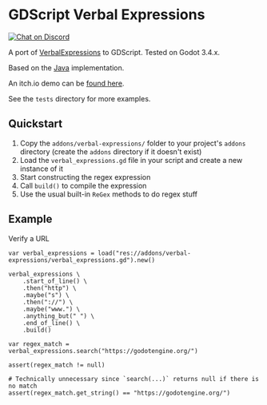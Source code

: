 # GDScript Verbal Expressions

[![Chat on Discord](https://img.shields.io/discord/853476898071117865?label=chat&logo=discord)](https://discord.gg/6mcdWWBkrr)

A port of [VerbalExpressions](https://github.com/VerbalExpressions) to GDScript. Tested on Godot 3.4.x.

Based on the [Java](https://github.com/VerbalExpressions/JavaVerbalExpressions) implementation.

An itch.io demo can be [found here](https://fakefirefly.itch.io/gdscript-verbal-expressions).

See the `tests` directory for more examples.

## Quickstart
1. Copy the `addons/verbal-expressions/` folder to your project's `addons` directory (create the `addons` directory if it doesn't exist)
2. Load the `verbal_expressions.gd` file in your script and create a new instance of it
3. Start constructing the regex expression
4. Call `build()` to compile the expression
5. Use the usual built-in `ReGex` methods to do regex stuff

## Example

Verify a URL

```GDScript
var verbal_expressions = load("res://addons/verbal-expressions/verbal_expressions.gd").new()

verbal_expressions \
    .start_of_line() \
    .then("http") \
    .maybe("s") \
    .then("://") \
    .maybe("www.") \
    .anything_but(" ") \
    .end_of_line() \
    .build()

var regex_match = verbal_expressions.search("https://godotengine.org/")

assert(regex_match != null)

# Technically unnecessary since `search(...)` returns null if there is no match
assert(regex_match.get_string() == "https://godotengine.org/")
```
